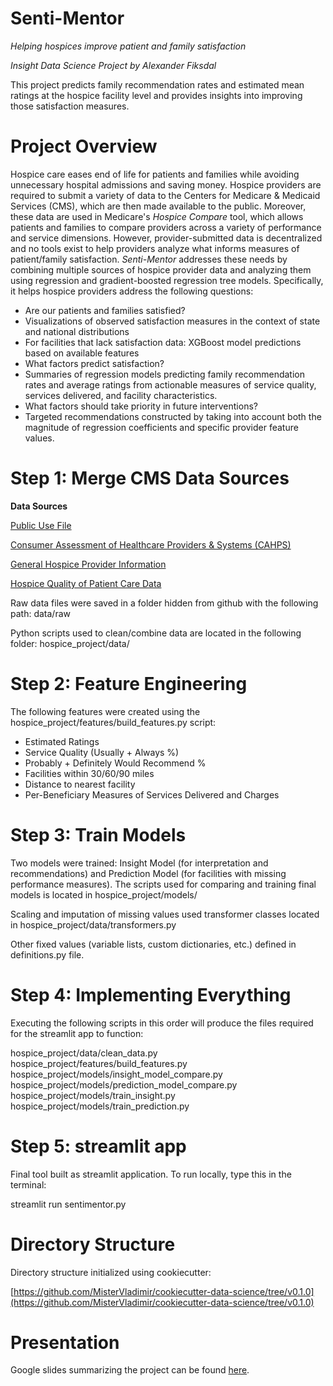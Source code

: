 # Senti-Mentor
*Helping hospices improve patient and family satisfaction*

*Insight Data Science Project by Alexander Fiksdal*

This project predicts family recommendation rates and estimated mean ratings at the hospice facility level and provides insights into improving those satisfaction measures.

# Project Overview

Hospice care eases end of life for patients and families while avoiding unnecessary hospital admissions and saving money. Hospice providers are required to submit a variety of data to the Centers for Medicare & Medicaid Services (CMS), which are then made available to the public. Moreover, these data are used in Medicare's *Hospice Compare* tool, which allows patients and families to compare providers across a variety of performance and service dimensions. However, provider-submitted data is decentralized and no tools exist to help providers analyze what informs measures of patient/family satisfaction. *Senti-Mentor* addresses these needs by combining multiple sources of hospice provider data and analyzing them using regression and gradient-boosted regression tree models. Specifically, it helps hospice providers address the following questions:

- Are our patients and families satisfied?
 - Visualizations of observed satisfaction measures in the context of state and national distributions
 - For facilities that lack satisfaction data: XGBoost model predictions based on available features 
- What factors predict satisfaction?
 - Summaries of regression models predicting family recommendation rates and average ratings from actionable measures of service quality, services delivered, and facility characteristics.
- What factors should take priority in future interventions?
 - Targeted recommendations constructed by taking into account both the magnitude of regression coefficients and specific provider feature values.

# Step 1: Merge CMS Data Sources

**Data Sources**

[Public Use File](https://www.cms.gov/Research-Statistics-Data-and-Systems/Statistics-Trends-and-Reports/Medicare-Provider-Charge-Data/PAC2017)

[Consumer Assessment of Healthcare Providers & Systems (CAHPS)](https://data.medicare.gov/Hospice-Compare/Hospice-Compare-Provider-CAHPS-Hospice-Survey-Data/gxki-hrr8)

[General Hospice Provider Information](https://data.medicare.gov/Hospice-Compare/Hospice-General-Information/yc9t-dgbk)

[Hospice Quality of Patient Care Data](https://data.medicare.gov/Hospice-Compare/Hospice-Provider-Data/252m-zfp9)

Raw data files were saved in a folder hidden from github with the following path: data/raw

Python scripts used to clean/combine data are located in the following folder: hospice_project/data/

# Step 2: Feature Engineering

The following features were created using the hospice\_project/features/build_features.py script:

- Estimated Ratings
- Service Quality (Usually + Always %)
- Probably + Definitely Would Recommend %
- Facilities within 30/60/90 miles
- Distance to nearest facility
- Per-Beneficiary Measures of Services Delivered and Charges

# Step 3: Train Models

Two models were trained: Insight Model (for interpretation and recommendations) and Prediction Model (for facilities with missing performance measures). The scripts used for comparing and training final models is located in hospice\_project/models/

Scaling and imputation of missing values used transformer classes located in hospice\_project/data/transformers.py

Other fixed values (variable lists, custom dictionaries, etc.) defined in definitions.py file.

# Step 4: Implementing Everything

Executing the following scripts in this order will produce the files required for the streamlit app to function:

hospice\_project/data/clean\_data.py
hospice\_project/features/build\_features.py
hospice\_project/models/insight\_model\_compare.py
hospice\_project/models/prediction\_model\_compare.py
hospice\_project/models/train\_insight.py
hospice\_project/models/train\_prediction.py


# Step 5: streamlit app

Final tool built as streamlit application. To run locally, type this in the terminal:

streamlit run sentimentor.py


# Directory Structure

Directory structure initialized using cookiecutter:

[https://github.com/MisterVladimir/cookiecutter-data-science/tree/v0.1.0](https://github.com/MisterVladimir/cookiecutter-data-science/tree/v0.1.0)

# Presentation

Google slides summarizing the project can be found [here](https://docs.google.com/presentation/d/1cF2lvRfTB_jk-UUtW0xzQMosyj9oB4Ubf4lO7CFE9sg/edit?usp=sharing).




